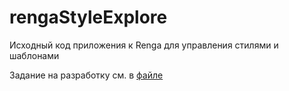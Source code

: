 # rengaStyleExplore

Исходный код приложения к Renga для управления стилями и шаблонами

Задание на разработку см. в [файле](./docs/TASK.md)